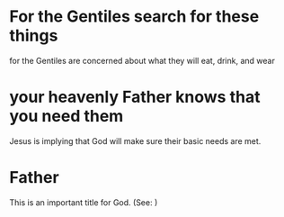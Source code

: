 
# For the Gentiles search for these things
for the Gentiles are concerned about what they will eat, drink, and wear

# your heavenly Father knows that you need them
Jesus is implying that God will make sure their basic needs are met.

# Father
This is an important title for God. (See: )
